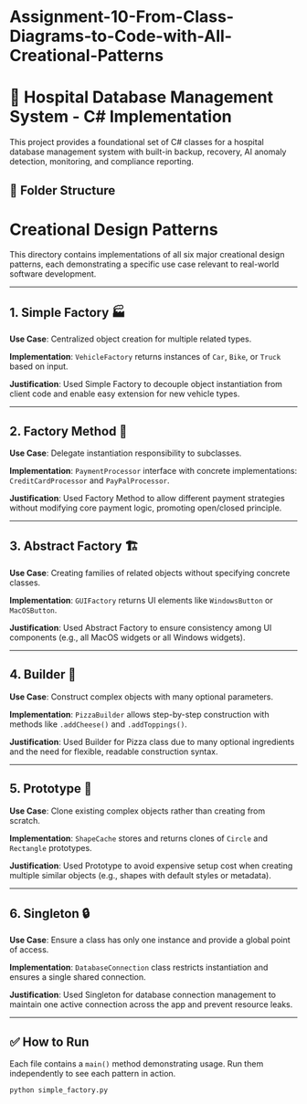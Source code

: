 # Assignment-10-From-Class-Diagrams-to-Code-with-All-Creational-Patterns


# 🏥 Hospital Database Management System - C# Implementation

This project provides a foundational set of C# classes for a hospital database management system with built-in backup, recovery, AI anomaly detection, monitoring, and compliance reporting.

## 📁 Folder Structure


# Creational Design Patterns

This directory contains implementations of all six major creational design patterns, each demonstrating a specific use case relevant to real-world software development.

---

## 1. Simple Factory 🏭

**Use Case**: Centralized object creation for multiple related types.

**Implementation**: `VehicleFactory` returns instances of `Car`, `Bike`, or `Truck` based on input.

**Justification**: Used Simple Factory to decouple object instantiation from client code and enable easy extension for new vehicle types.

---

## 2. Factory Method 🧱

**Use Case**: Delegate instantiation responsibility to subclasses.

**Implementation**: `PaymentProcessor` interface with concrete implementations: `CreditCardProcessor` and `PayPalProcessor`.

**Justification**: Used Factory Method to allow different payment strategies without modifying core payment logic, promoting open/closed principle.

---

## 3. Abstract Factory 🏗️

**Use Case**: Creating families of related objects without specifying concrete classes.

**Implementation**: `GUIFactory` returns UI elements like `WindowsButton` or `MacOSButton`.

**Justification**: Used Abstract Factory to ensure consistency among UI components (e.g., all MacOS widgets or all Windows widgets).

---

## 4. Builder 🍕

**Use Case**: Construct complex objects with many optional parameters.

**Implementation**: `PizzaBuilder` allows step-by-step construction with methods like `.addCheese()` and `.addToppings()`.

**Justification**: Used Builder for Pizza class due to many optional ingredients and the need for flexible, readable construction syntax.

---

## 5. Prototype 🧬

**Use Case**: Clone existing complex objects rather than creating from scratch.

**Implementation**: `ShapeCache` stores and returns clones of `Circle` and `Rectangle` prototypes.

**Justification**: Used Prototype to avoid expensive setup cost when creating multiple similar objects (e.g., shapes with default styles or metadata).

---

## 6. Singleton 🔒

**Use Case**: Ensure a class has only one instance and provide a global point of access.

**Implementation**: `DatabaseConnection` class restricts instantiation and ensures a single shared connection.

**Justification**: Used Singleton for database connection management to maintain one active connection across the app and prevent resource leaks.

---

## ✅ How to Run

Each file contains a `main()` method demonstrating usage. Run them independently to see each pattern in action.

```bash
python simple_factory.py


